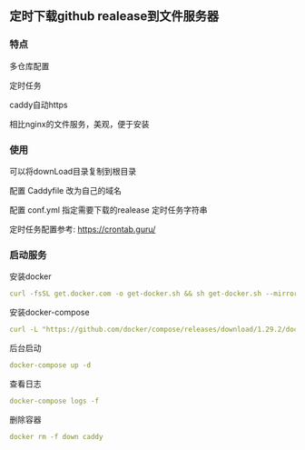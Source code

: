## 定时下载github realease到文件服务器

### 特点

多仓库配置

定时任务

caddy自动https

相比nginx的文件服务，美观，便于安装


### 使用

可以将downLoad目录复制到根目录

配置 Caddyfile 改为自己的域名

配置 conf.yml 指定需要下载的realease 定时任务字符串

定时任务配置参考: https://crontab.guru/

### 启动服务

安装docker
```yaml
curl -fsSL get.docker.com -o get-docker.sh && sh get-docker.sh --mirror Aliyun&&systemctl enable docker&&systemctl start docker
```

安装docker-compose
```yaml
curl -L "https://github.com/docker/compose/releases/download/1.29.2/docker-compose-$(uname -s)-$(uname -m)" -o /usr/local/bin/docker-compose &&chmod +x /usr/local/bin/docker-compose
```

后台启动
```yaml
docker-compose up -d
```

查看日志

```yaml
docker-compose logs -f 
```


删除容器

```yaml
docker rm -f down caddy
```


